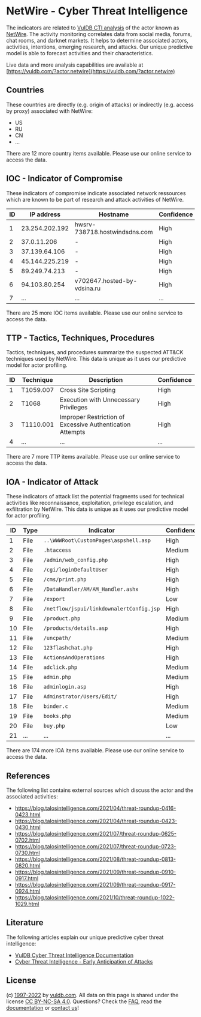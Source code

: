 # NetWire - Cyber Threat Intelligence

The indicators are related to [VulDB CTI analysis](https://vuldb.com/?kb.cti) of the actor known as [NetWire](https://vuldb.com/?actor.netwire). The activity monitoring correlates data from social media, forums, chat rooms, and darknet markets. It helps to determine associated actors, activities, intentions, emerging research, and attacks. Our unique predictive model is able to forecast activities and their characteristics.

Live data and more analysis capabilities are available at [https://vuldb.com/?actor.netwire](https://vuldb.com/?actor.netwire)

## Countries

These countries are directly (e.g. origin of attacks) or indirectly (e.g. access by proxy) associated with NetWire:

* US
* RU
* CN
* ...

There are 12 more country items available. Please use our online service to access the data.

## IOC - Indicator of Compromise

These indicators of compromise indicate associated network ressources which are known to be part of research and attack activities of NetWire.

ID | IP address | Hostname | Confidence
-- | ---------- | -------- | ----------
1 | 23.254.202.192 | hwsrv-738718.hostwindsdns.com | High
2 | 37.0.11.206 | - | High
3 | 37.139.64.106 | - | High
4 | 45.144.225.219 | - | High
5 | 89.249.74.213 | - | High
6 | 94.103.80.254 | v702647.hosted-by-vdsina.ru | High
7 | ... | ... | ...

There are 25 more IOC items available. Please use our online service to access the data.

## TTP - Tactics, Techniques, Procedures

Tactics, techniques, and procedures summarize the suspected ATT&CK techniques used by NetWire. This data is unique as it uses our predictive model for actor profiling.

ID | Technique | Description | Confidence
-- | --------- | ----------- | ----------
1 | T1059.007 | Cross Site Scripting | High
2 | T1068 | Execution with Unnecessary Privileges | High
3 | T1110.001 | Improper Restriction of Excessive Authentication Attempts | High
4 | ... | ... | ...

There are 7 more TTP items available. Please use our online service to access the data.

## IOA - Indicator of Attack

These indicators of attack list the potential fragments used for technical activities like reconnaissance, exploitation, privilege escalation, and exfiltration by NetWire. This data is unique as it uses our predictive model for actor profiling.

ID | Type | Indicator | Confidence
-- | ---- | --------- | ----------
1 | File | `..\WWWRoot\CustomPages\aspshell.asp` | High
2 | File | `.htaccess` | Medium
3 | File | `/admin/web_config.php` | High
4 | File | `/cgi/loginDefaultUser` | High
5 | File | `/cms/print.php` | High
6 | File | `/DataHandler/AM/AM_Handler.ashx` | High
7 | File | `/export` | Low
8 | File | `/netflow/jspui/linkdownalertConfig.jsp` | High
9 | File | `/product.php` | Medium
10 | File | `/products/details.asp` | High
11 | File | `/uncpath/` | Medium
12 | File | `123flashchat.php` | High
13 | File | `ActionsAndOperations` | High
14 | File | `adclick.php` | Medium
15 | File | `admin.php` | Medium
16 | File | `adminlogin.asp` | High
17 | File | `Adminstrator/Users/Edit/` | High
18 | File | `binder.c` | Medium
19 | File | `books.php` | Medium
20 | File | `buy.php` | Low
21 | ... | ... | ...

There are 174 more IOA items available. Please use our online service to access the data.

## References

The following list contains external sources which discuss the actor and the associated activities:

* https://blog.talosintelligence.com/2021/04/threat-roundup-0416-0423.html
* https://blog.talosintelligence.com/2021/04/threat-roundup-0423-0430.html
* https://blog.talosintelligence.com/2021/07/threat-roundup-0625-0702.html
* https://blog.talosintelligence.com/2021/07/threat-roundup-0723-0730.html
* https://blog.talosintelligence.com/2021/08/threat-roundup-0813-0820.html
* https://blog.talosintelligence.com/2021/09/threat-roundup-0910-0917.html
* https://blog.talosintelligence.com/2021/09/threat-roundup-0917-0924.html
* https://blog.talosintelligence.com/2021/10/threat-roundup-1022-1029.html

## Literature

The following articles explain our unique predictive cyber threat intelligence:

* [VulDB Cyber Threat Intelligence Documentation](https://vuldb.com/?kb.cti)
* [Cyber Threat Intelligence - Early Anticipation of Attacks](https://www.scip.ch/en/?labs.20201022)

## License

(c) [1997-2022](https://vuldb.com/?kb.changelog) by [vuldb.com](https://vuldb.com/?kb.about). All data on this page is shared under the license [CC BY-NC-SA 4.0](https://creativecommons.org/licenses/by-nc-sa/4.0/). Questions? Check the [FAQ](https://vuldb.com/?kb.faq), read the [documentation](https://vuldb.com/?kb) or [contact us](https://vuldb.com/?contact)!
